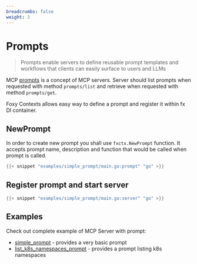 ```yaml
---
breadcrumbs: false
weight: 3
---
```


# Prompts

> Prompts enable servers to define reusable prompt templates and workflows that clients can easily surface to users and LLMs

MCP [prompts](https://modelcontextprotocol.io/docs/concepts/prompts) is a concept of MCP servers. Server should list prompts when requested with method `prompts/list` and retrieve when requested with method `prompts/get`.

Foxy Contexts allows easy way to define a prompt and register it within fx DI container.

## NewPrompt

In order to create new prompt you shall use `fxctx.NewPrompt` function. It accepts prompt name, description and function that would be called when prompt is called.

```go { filename_uri_base="https://github.com/strowk/foxy-contexts/blob/main" filename="examples/simple_prompt/main.go" }
{{< snippet "examples/simple_prompt/main.go:prompt" "go" >}}
```

## Register prompt and start server

```go { filename_uri_base="https://github.com/strowk/foxy-contexts/blob/main" filename="examples/simple_prompt/main.go" }
{{< snippet "examples/simple_prompt/main.go:server" "go" >}}
```

## Examples

Check out complete example of MCP Server with prompt:

- [simple_prompt](https://github.com/strowk/foxy-contexts/tree/main/examples/simple_prompt) - provides a very basic prompt
- [list_k8s_namespaces_prompt](https://github.com/strowk/foxy-contexts/tree/main/examples/list_k8s_namespaces_prompt) - provides a prompt listing k8s namespaces
